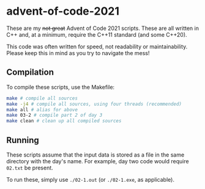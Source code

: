 # advent-of-code-2021

These are my ~~not great~~ Advent of Code 2021 scripts.  These are all written in C++ and, at a minimum, require the C++11 standard (and some C++20).

This code was often written for speed, not readability or maintainability.  Please keep this in mind as you try to navigate the mess!

## Compilation

To compile these scripts, use the Makefile:

```sh
make # compile all sources
make -j4 # compile all sources, using four threads (recommended)
make all # alias for above
make 03-2 # compile part 2 of day 3
make clean # clean up all compiled sources
```

## Running

These scripts assume that the input data is stored as a file in the same directory with the day's name.  For example, day two code would require `02.txt` be present.

To run these, simply use `./02-1.out` (or `./02-1.exe`, as applicable).

